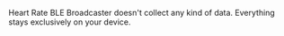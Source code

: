 Heart Rate BLE Broadcaster doesn't collect any kind of data. Everything stays exclusively on your device.

